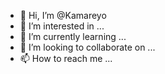 - 👋 Hi, I’m @Kamareyo
- 👀 I’m interested in ...
- 🌱 I’m currently learning ...
- 💞️ I’m looking to collaborate on ...
- 📫 How to reach me ...

<!---
Kamareyo/Kamareyo is a ✨ special ✨ repository because its `README.md` (this file) appears on your GitHub profile.
You can click the Preview link to take a look at your changes.
--->
